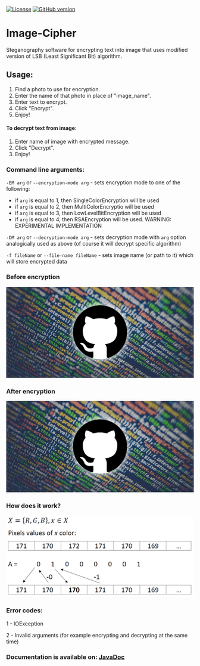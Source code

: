 
[![License](https://img.shields.io/badge/License-Apache%202.0-blue.svg)](https://opensource.org/licenses/Apache-2.0)
[![GitHub version](https://badge.fury.io/gh/boennemann%2Fbadges.svg)](https://github.com/SKocur/Image-Cipher)

# Image-Cipher
Steganography software for encrypting text into image that uses modified version of LSB (Least Significant Bit) algorithm.

## Usage:
1. Find a photo to use for encryption.
2. Enter the name of that photo in place of "image_name".
3. Enter text to encrypt.
4. Click "Encrypt".
5. Enjoy!

#### To decrypt text from image:
1. Enter name of image with encrypted message.
2. Click "Decrypt".
3. Enjoy!

### Command line arguments:
`-EM arg` or `--encryption-mode arg` - sets encryption mode to one of the following: 
* if `arg` is equal to 1, then SingleColorEncryption will be used
* if `arg` is equal to 2, then MultiColorEncryptio will be used
* if `arg` is equal to 3, then LowLevelBitEncryption will be used
* if `arg` is equal to 4, then RSAEncryption will be used. WARNING: EXPERIMENTAL IMPLEMENTATION

`-DM arg` or `--decryption-mode arg` - sets decryption mode with `arg` option analogically used as above (of course it will decrypt specific algorithm)

`-f fileName` or `--file-name fileName` - sets image name (or path to it) which will store encrypted data

### Before encryption
![Demo](images/github-logo.jpeg)

### After encryption
![Demo](images/output.jpeg)

### How does it work?
![Demo](images/encryption_description.png)

### Error codes:
1 - IOException

2 - Invalid arguments (for example encrypting and decrypting at the same time)

### Documentation is available on: [JavaDoc](https://skocur.github.io/Image-Cipher/)
